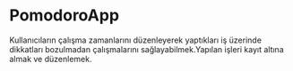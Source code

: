 # PomodoroApp
Kullanıcıların çalışma zamanlarını düzenleyerek yaptıkları iş üzerinde dikkatları bozulmadan çalışmalarını 
sağlayabilmek.Yapılan işleri kayıt altına almak ve düzenlemek. 
